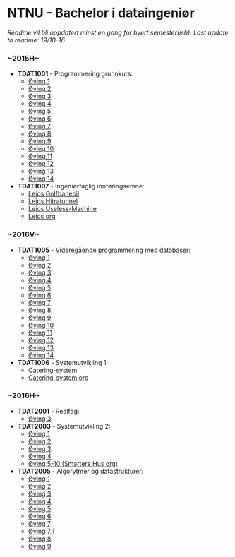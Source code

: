 # NTNU - Bachelor i dataingeniør
*Readme vil bli oppdatert minst en gang for hvert semester(ish). Last update to readme: 19/10-16*

### ~2015H~
- **TDAT1001** - Programmering grunnkurs:
  - [Øving 1](https://github.com/haakonrp/NTNU/tree/master/2015H/TDAT1001(prog_gk)/Oving1)
  - [Øving 2](https://github.com/haakonrp/NTNU/tree/master/2015H/TDAT1001(prog_gk)/Oving2)
  - [Øving 3](https://github.com/haakonrp/NTNU/tree/master/2015H/TDAT1001(prog_gk)/Oving3)
  - [Øving 4](https://github.com/haakonrp/NTNU/tree/master/2015H/TDAT1001(prog_gk)/Oving4)
  - [Øving 5](https://github.com/haakonrp/NTNU/tree/master/2015H/TDAT1001(prog_gk)/Oving5)
  - [Øving 6](https://github.com/haakonrp/NTNU/tree/master/2015H/TDAT1001(prog_gk)/Oving6)
  - [Øving 7](https://github.com/haakonrp/NTNU/tree/master/2015H/TDAT1001(prog_gk)/Oving7)
  - [Øving 8](https://github.com/haakonrp/NTNU/tree/master/2015H/TDAT1001(prog_gk)/Oving8)
  - [Øving 9](https://github.com/haakonrp/NTNU/tree/master/2015H/TDAT1001(prog_gk)/Oving9)
  - [Øving 10](https://github.com/haakonrp/NTNU/tree/master/2015H/TDAT1001(prog_gk)/Oving10)
  - [Øving 11](https://github.com/haakonrp/NTNU/tree/master/2015H/TDAT1001(prog_gk)/Oving11)
  - [Øving 12](https://github.com/haakonrp/NTNU/tree/master/2015H/TDAT1001(prog_gk)/Oving12)
  - [Øving 13](https://github.com/haakonrp/NTNU/tree/master/2015H/TDAT1001(prog_gk)/Oving13)
  - [Øving 14](https://github.com/haakonrp/NTNU/tree/master/2015H/TDAT1001(prog_gk)/Oving14)
- **TDAT1007** - Ingeniørfaglig innføringsemne:
  - [Lejos Golfbanebil](https://github.com/haakonrp/NTNU/tree/master/2015H/TDAT1007(ing_ife)/lejos-golfbanebil)
  - [Lejos Hitratunnel](https://github.com/haakonrp/NTNU/tree/master/2015H/TDAT1007(ing_ife)/lejos-hitratunnel)
  - [Lejos Useless-Machine](https://github.com/haakonrp/NTNU/tree/master/2015H/TDAT1007(ing_ife)/lejos-useless_machine)
  - [Lejos org](https://github.com/SuRoMoTeHfGo)

### ~2016V~
- **TDAT1005** - Videregående programmering med databaser:
  - [Øving 1](https://github.com/haakonrp/NTNU/tree/master/2016V/TDAT1005(prog_vp_db)/Oving1)
  - [Øving 2](https://github.com/haakonrp/NTNU/tree/master/2016V/TDAT1005(prog_vp_db)/Oving2)
  - [Øving 3](https://github.com/haakonrp/NTNU/tree/master/2016V/TDAT1005(prog_vp_db)/Oving3)
  - [Øving 4](https://github.com/haakonrp/NTNU/tree/master/2016V/TDAT1005(prog_vp_db)/Oving4)
  - [Øving 5](https://github.com/haakonrp/NTNU/tree/master/2016V/TDAT1005(prog_vp_db)/Oving5)
  - [Øving 6](https://github.com/haakonrp/NTNU/tree/master/2016V/TDAT1005(prog_vp_db)/Oving6)
  - [Øving 7](https://github.com/haakonrp/NTNU/tree/master/2016V/TDAT1005(prog_vp_db)/Oving7)
  - [Øving 8](https://github.com/haakonrp/NTNU/tree/master/2016V/TDAT1005(prog_vp_db)/Oving8)
  - [Øving 9](https://github.com/haakonrp/NTNU/tree/master/2016V/TDAT1005(prog_vp_db)/Oving9)
  - [Øving 10](https://github.com/haakonrp/NTNU/tree/master/2016V/TDAT1005(prog_vp_db)/Oving10)
  - [Øving 11](https://github.com/haakonrp/NTNU/tree/master/2016V/TDAT1005(prog_vp_db)/Oving11)
  - [Øving 12](https://github.com/haakonrp/NTNU/tree/master/2016V/TDAT1005(prog_vp_db)/Oving12)
  - [Øving 13](https://github.com/haakonrp/NTNU/tree/master/2016V/TDAT1005(prog_vp_db)/Oving13)
  - [Øving 14](https://github.com/haakonrp/NTNU/tree/master/2016V/TDAT1005(prog_vp_db)/Oving14)
- **TDAT1006** - Systemutvikling 1:
  - [Catering-system](https://github.com/haakonrp/NTNU/tree/master/2016V/TDAT1006(sys_utvkl_1)/Catering-System/)
  - [Catering-system org](https://github.com/Byte-Me/Catering-System)
  
### ~2016H~
- **TDAT2001** - Realfag:
  - [Øving 3](https://github.com/haakonrp/NTNU/tree/master/2016H/TDAT2001(realfag)/Oving3)
- **TDAT2003** - Systemutvikling 2:
  - [Øving 1](https://github.com/haakonrp/NTNU/tree/master/2016H/TDAT2003(sys_utvkl_2)/Oving1)
  - [Øving 2](https://github.com/haakonrp/NTNU/tree/master/2016H/TDAT2003(sys_utvkl_2)/Oving2)
  - [Øving 3](https://github.com/haakonrp/NTNU/tree/master/2016H/TDAT2003(sys_utvkl_2)/Oving3)
  - [Øving 4](https://github.com/haakonrp/NTNU/tree/master/2016H/TDAT2003(sys_utvkl_2)/Oving4)
  - [Øving 5-10 (Smartere Hus org)](https://github.com/SmartereHusAS/WEBAPP)
- **TDAT2005** - Algorytmer og datastrukturer:
  - [Øving 1](https://github.com/haakonrp/NTNU/tree/master/2016H/TDAT2005(alg_dat)/Oving1)
  - [Øving 2](https://github.com/haakonrp/NTNU/tree/master/2016H/TDAT2005(alg_dat)/Oving2)
  - [Øving 3](https://github.com/haakonrp/NTNU/tree/master/2016H/TDAT2005(alg_dat)/Oving3)
  - [Øving 4](https://github.com/haakonrp/NTNU/tree/master/2016H/TDAT2005(alg_dat)/Oving4)
  - [Øving 5](https://github.com/haakonrp/NTNU/tree/master/2016H/TDAT2005(alg_dat)/Oving5)
  - [Øving 6](https://github.com/haakonrp/NTNU/tree/master/2016H/TDAT2005(alg_dat)/Oving6)
  - [Øving 7](https://github.com/haakonrp/NTNU/tree/master/2016H/TDAT2005(alg_dat)/Oving7)
  - [Øving 7_1](https://github.com/haakonrp/NTNU/tree/master/2016H/TDAT2005(alg_dat)/Oving7_1)
  - [Øving 8](https://github.com/haakonrp/NTNU/tree/master/2016H/TDAT2005(alg_dat)/Oving8)
  - [Øving 9](https://github.com/haakonrp/NTNU/tree/master/2016H/TDAT2005(alg_dat)/Oving9)
